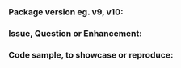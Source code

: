 ### Package version eg. v9, v10: 



### Issue, Question or Enhancement:



### Code sample, to showcase or reproduce:

```go

```
